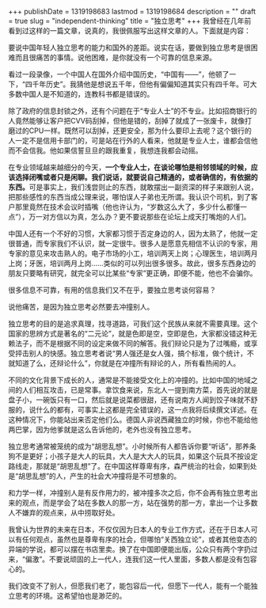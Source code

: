 +++
publishDate = 1319198683
lastmod = 1319198684
description = ""
draft = true
slug = "independent-thinking"
title = "独立思考"
+++
我曾经在几年前看到过这样的一篇文章，说真的，我很佩服写出这样文章的人。下面就是内容：

要说中国年轻人独立思考的能力和国外的差距。说实在话，要做到独立思考是很困难而且很痛苦的事情。说他困难，是你就没有一个可靠的信息来源。

看过一段录像，一个中国人在国外介绍中国历史，“中国有——”，他顿了一下，“四千年历史”。我猜他是想说五千年，但他有偏偏知道其实只有四千年。可大多数中国人是不知道的，连教科书都是错误的。

除了政府的信息封锁之外，还有个问题在于“专业人士”的不专业。比如招商银行的人竟然能够让客户把CVV码刮掉，但他是错的，刮掉了就成了一张废卡，就像打磨过的CPU一样。既然可以刮掉，还更安全，那为什么要印上去呢？这个银行的人一定不是信用卡部门的，可是站在行外的人看来，他就是专业人士，谁都会信他而不会信我。他如果信誓旦旦的跟我重复，我想连我都会动摇。

在专业领域越来越细分的今天，<strong>一个专业人士，在谈论哪怕是相邻领域的时候，应该选择闭嘴或者只是闲聊。我们说话，就要说自己精通的，或者确信的，有依据的东西。</strong>可是事实上，我们浅尝则止的东西，就敢摆出一副资深的样子来跟别人说，把那些感性的东西当成公理来说，哪怕误人子弟也无所谓。我认识个司机，到了客户那里竟然在技术会议时插嘴（他也许认为，“岁数这么大了，多少什么都懂一点”），万一对方信以为真，怎么办？更不要说那些在论坛上成天打嘴炮的人们。

中国人还有一个不好的习惯，大家都习惯于否定身边的人，因为太熟了，他就一定很普通，而专家我们不认识，就一定很牛。很多人是愿意先相信不认识的专家，用专家的意见来攻击熟人的。电子市场的小工，培训两天上岗；心理医生，培训两月上岗；牙医，培训两月上岗……类似的可以列出很多很多。故此，很多东西身边的朋友只要略有研究，就完全可以比某些“专家”更正确，即便不能，他也不会骗你。

很多信息不可靠，有用的信息我们又不在乎，要独立思考谈何容易？

说他痛苦，是因为独立思考必然要去冲撞别人。

独立思考的目的是追求真理，找寻道路，可我们这个民族从来就不需要真理。这个国家的思辨方式是著名的“二元论”，就是色即是空，空即是色，大家都没错这种无赖法子，而不是根据不同的设定来做不同的解答。我们辩论只是为了过嘴瘾，或享受抨击别人的快感。独立思考者说“男人强还是女人强，搞个标准，做个统计，不就知道了么，还辩论什么”，你就是在冲撞所有辩论的人，所有看热闹的人。

不同的文化背景下成长的人，通常是不能接受文化上的冲撞的。比如中国的地域之间的人们相互攻击，已是常事。拿饮食来说，东北人一提到南方菜，首先说的就是盘子小，一碗饭只有一口，然后就是说菜都很甜，还有说南方人闻到饺子味就不舒服的，说什么的都有，可事实上这都是完全错误的，这一点我将后续撰文详述。在这种情况下，你能站出来否定他们么。德国人非说西藏独立的时候，你也不能给他两巴掌，因为他爹就是这么告诉他的，老外也没有独立思考。

独立思考通常被笼统的成为“胡思乱想”。小时候所有人都告诉你要“听话”，那养条狗不是更好；小孩子是大人的玩具，大人是大大人的玩具，如果这个玩具不按设定路线走，那就是“胡思乱想”了。在中国这样尊卑有序，森严统治的社会，如果到处是“胡思乱想”的人，产生的社会大冲撞将是不可想象的。

和力学一样，冲撞别人是有反作用力的，被冲撞多次之后，你不会再有独立思考出来的观点，而是学会了站在多数人的那一方，站在强势的那一方，拿出一个让多数人不嫌弃的观点来，从中捞取好处。

我曾认为世界的未来在日本，不仅仅因为日本人的专业工作方式，还在于日本人可以有任何观点，虽然也是尊卑有序的社会，但哪怕“关西独立论”，或者其他变态的异端的学说，都可以摆在书店里卖。换了在中国即便能出版，公众只有两个字扔过来，“偏激”。不要说顽固的上一代人，连我们这一代人里面，多数人都是没有包容心的。

我们改变不了别人，但愿我们老了，能包容后一代，但愿下一代人，能有一个能独立思考的环境。这希望怕也是渺茫的。